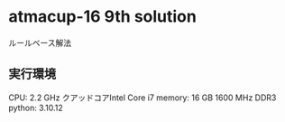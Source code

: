# atmacup-16 9th solution
ルールベース解法

## 実行環境
CPU: 2.2 GHz クアッドコアIntel Core i7
memory: 16 GB 1600 MHz DDR3
python: 3.10.12
